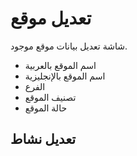 # تعديل موقع
شاشة تعديل بيانات موقع موجود.
- اسم الموقع بالعربية 
- اسم الموقع بالإنجليزية 
- الفرع 
- تصنيف الموقع 
- حالة الموقع 
## تعديل نشاط
